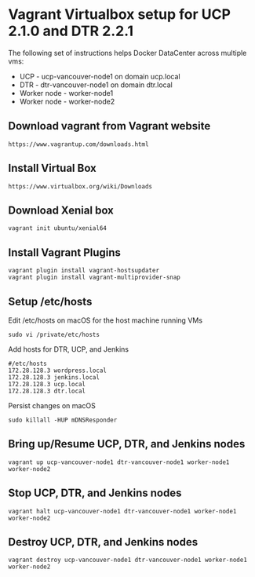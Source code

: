 Vagrant Virtualbox setup for UCP 2.1.0 and DTR 2.2.1
========================

The following set of instructions helps Docker DataCenter across multiple vms:

* UCP - ucp-vancouver-node1 on domain ucp.local
* DTR - dtr-vancouver-node1 on domain dtr.local
* Worker node - worker-node1
* Worker node - worker-node2

## Download vagrant from Vagrant website

```
https://www.vagrantup.com/downloads.html
```

## Install Virtual Box

```
https://www.virtualbox.org/wiki/Downloads
```

## Download Xenial box
```
vagrant init ubuntu/xenial64
```

## Install Vagrant Plugins
```
vagrant plugin install vagrant-hostsupdater
vagrant plugin install vagrant-multiprovider-snap
```

## Setup /etc/hosts  
Edit /etc/hosts on macOS for the host machine running VMs
```
sudo vi /private/etc/hosts
```

Add hosts for DTR, UCP, and Jenkins
```
#/etc/hosts
172.28.128.3 wordpress.local
172.28.128.3 jenkins.local
172.28.128.3 ucp.local
172.28.128.3 dtr.local
```

Persist changes on macOS
```
sudo killall -HUP mDNSResponder
```

## Bring up/Resume UCP, DTR, and Jenkins nodes

```
vagrant up ucp-vancouver-node1 dtr-vancouver-node1 worker-node1 worker-node2
```

## Stop UCP, DTR, and Jenkins nodes

```
vagrant halt ucp-vancouver-node1 dtr-vancouver-node1 worker-node1 worker-node2
```

## Destroy UCP, DTR, and Jenkins nodes

```
vagrant destroy ucp-vancouver-node1 dtr-vancouver-node1 worker-node1 worker-node2
```

